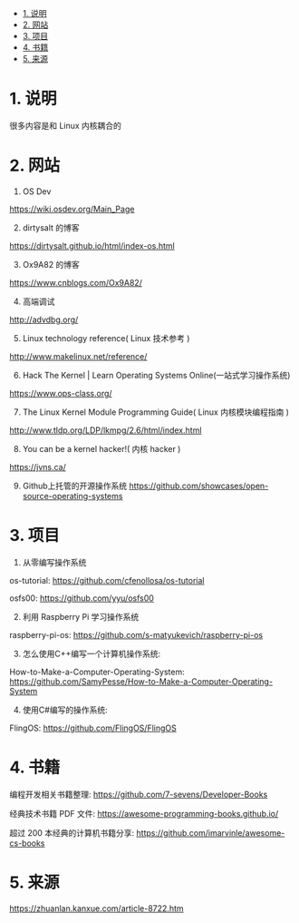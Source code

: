 
<!-- @import "[TOC]" {cmd="toc" depthFrom=1 depthTo=6 orderedList=false} -->

<!-- code_chunk_output -->

- [1. 说明](#1-说明)
- [2. 网站](#2-网站)
- [3. 项目](#3-项目)
- [4. 书籍](#4-书籍)
- [5. 来源](#5-来源)

<!-- /code_chunk_output -->

# 1. 说明

很多内容是和 Linux 内核耦合的

# 2. 网站

1. OS Dev

https://wiki.osdev.org/Main_Page

2. dirtysalt 的博客

https://dirtysalt.github.io/html/index-os.html

3. Ox9A82 的博客

https://www.cnblogs.com/Ox9A82/

4. 高端调试

http://advdbg.org/

5. Linux technology reference( Linux 技术参考 )

http://www.makelinux.net/reference/

6. Hack The Kernel | Learn Operating Systems Online(一站式学习操作系统)

https://www.ops-class.org/

7. The Linux Kernel Module Programming Guide( Linux 内核模块编程指南 )

http://www.tldp.org/LDP/lkmpg/2.6/html/index.html

8. You can be a kernel hacker!( 内核 hacker )

https://jvns.ca/

9. Github上托管的开源操作系统
https://github.com/showcases/open-source-operating-systems

# 3. 项目

1. 从零编写操作系统

os-tutorial: https://github.com/cfenollosa/os-tutorial

osfs00: https://github.com/yyu/osfs00

2. 利用 Raspberry Pi 学习操作系统 

raspberry-pi-os: https://github.com/s-matyukevich/raspberry-pi-os

3. 怎么使用C++编写一个计算机操作系统:  

How-to-Make-a-Computer-Operating-System: https://github.com/SamyPesse/How-to-Make-a-Computer-Operating-System

4. 使用C#编写的操作系统:  

FlingOS: https://github.com/FlingOS/FlingOS

# 4. 书籍

编程开发相关书籍整理: https://github.com/7-sevens/Developer-Books

经典技术书籍 PDF 文件: https://awesome-programming-books.github.io/

超过 200 本经典的计算机书籍分享: https://github.com/imarvinle/awesome-cs-books


# 5. 来源

https://zhuanlan.kanxue.com/article-8722.htm
